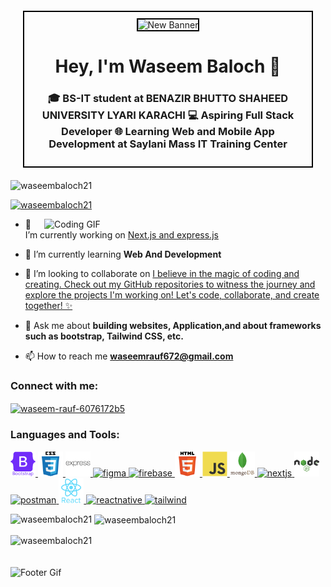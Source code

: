 <div align="center" style="border: 2px solid #000; padding: 10px; margin: 20px;">

 <img src="https://img.pikbest.com/backgrounds/20190726/blue-business-technology-gif-background_2758561.jpg!sw800" alt="New Banner" width="1000px" height="300px" style="border: 2px solid #000;"/>

<h1 align="center">Hey, I'm Waseem Baloch 👋</h1>
<h3 align="center">🎓  BS-IT student at BENAZIR BHUTTO SHAHEED UNIVERSITY LYARI KARACHI 💻 Aspiring Full Stack Developer 🌐 Learning Web and Mobile App Development at Saylani Mass IT Training Center</h3>
</div>

<p align="left"> <img src="https://komarev.com/ghpvc/?username=waseembaloch21&label=Profile%20views&color=0e75b6&style=flat" alt="waseembaloch21" /> </p>

<p align="left"> <a href="https://github.com/ryo-ma/github-profile-trophy"><img src="https://github-profile-trophy.vercel.app/?username=waseembaloch21" alt="waseembaloch21" /></a> </p>

   <img align="right" alt="Coding GIF" width="450" src="https://media.tenor.com/NOYF3f82b_gAAAAC/programmer.gif" />
    
- 🔭 I’m currently working on [Next.js and express.js](https://findfriend.vercel.app/)

- 🌱 I’m currently learning **Web And Development**

- 👯 I’m looking to collaborate on [I believe in the magic of coding and creating. Check out my GitHub repositories to witness the journey and explore the projects I'm working on! Let's code, collaborate, and create together! ✨](https://camo.githubusercontent.com/a615ccee1fede08a3322b260a6c9b09fa7c9d76bb410469650b284ebebcaef57/68747470733a2f2f692e70696e696d672e636f6d2f6f726967696e616c732f65382f66342f35332f65386634353334363961336563393765636433353464663436356437333931332e676966)

- 💬 Ask me about **building websites, Application,and about frameworks such as bootstrap, Tailwind CSS, etc.**

- 📫 How to reach me **waseemrauf672@gmail.com**

<h3 align="left">Connect with me:</h3>
<p align="left">
<a href="https://linkedin.com/in/waseem-rauf-6076172b5" target="blank"><img align="center" src="https://raw.githubusercontent.com/rahuldkjain/github-profile-readme-generator/master/src/images/icons/Social/linked-in-alt.svg" alt="waseem-rauf-6076172b5" height="30" width="40" /></a>
</p>

<h3 align="left">Languages and Tools:</h3>
<p align="left"> <a href="https://getbootstrap.com" target="_blank" rel="noreferrer"> <img src="https://raw.githubusercontent.com/devicons/devicon/master/icons/bootstrap/bootstrap-plain-wordmark.svg" alt="bootstrap" width="40" height="40"/> </a> <a href="https://www.w3schools.com/css/" target="_blank" rel="noreferrer"> <img src="https://raw.githubusercontent.com/devicons/devicon/master/icons/css3/css3-original-wordmark.svg" alt="css3" width="40" height="40"/> </a> <a href="https://expressjs.com" target="_blank" rel="noreferrer"> <img src="https://raw.githubusercontent.com/devicons/devicon/master/icons/express/express-original-wordmark.svg" alt="express" width="40" height="40"/> </a> <a href="https://www.figma.com/" target="_blank" rel="noreferrer"> <img src="https://www.vectorlogo.zone/logos/figma/figma-icon.svg" alt="figma" width="40" height="40"/> </a> <a href="https://firebase.google.com/" target="_blank" rel="noreferrer"> <img src="https://www.vectorlogo.zone/logos/firebase/firebase-icon.svg" alt="firebase" width="40" height="40"/> </a> <a href="https://www.w3.org/html/" target="_blank" rel="noreferrer"> <img src="https://raw.githubusercontent.com/devicons/devicon/master/icons/html5/html5-original-wordmark.svg" alt="html5" width="40" height="40"/> </a> <a href="https://developer.mozilla.org/en-US/docs/Web/JavaScript" target="_blank" rel="noreferrer"> <img src="https://raw.githubusercontent.com/devicons/devicon/master/icons/javascript/javascript-original.svg" alt="javascript" width="40" height="40"/> </a> <a href="https://www.mongodb.com/" target="_blank" rel="noreferrer"> <img src="https://raw.githubusercontent.com/devicons/devicon/master/icons/mongodb/mongodb-original-wordmark.svg" alt="mongodb" width="40" height="40"/> </a> <a href="https://nextjs.org/" target="_blank" rel="noreferrer"> <img src="https://cdn.worldvectorlogo.com/logos/nextjs-2.svg" alt="nextjs" width="40" height="40"/> </a> <a href="https://nodejs.org" target="_blank" rel="noreferrer"> <img src="https://raw.githubusercontent.com/devicons/devicon/master/icons/nodejs/nodejs-original-wordmark.svg" alt="nodejs" width="40" height="40"/> </a> <a href="https://postman.com" target="_blank" rel="noreferrer"> <img src="https://www.vectorlogo.zone/logos/getpostman/getpostman-icon.svg" alt="postman" width="40" height="40"/> </a> <a href="https://reactjs.org/" target="_blank" rel="noreferrer"> <img src="https://raw.githubusercontent.com/devicons/devicon/master/icons/react/react-original-wordmark.svg" alt="react" width="40" height="40"/> </a> <a href="https://reactnative.dev/" target="_blank" rel="noreferrer"> <img src="https://reactnative.dev/img/header_logo.svg" alt="reactnative" width="40" height="40"/> </a> <a href="https://tailwindcss.com/" target="_blank" rel="noreferrer"> <img src="https://www.vectorlogo.zone/logos/tailwindcss/tailwindcss-icon.svg" alt="tailwind" width="40" height="40"/> </a> </p>

<p><img align="left" src="https://github-readme-stats.vercel.app/api/top-langs?username=waseembaloch21&show_icons=true&locale=en&layout=compact" alt="waseembaloch21" /></p>

<p>&nbsp;<img align="center" src="https://github-readme-stats.vercel.app/api?username=waseembaloch21&show_icons=true&locale=en" alt="waseembaloch21" /></p>

<p><img align="center" src="https://github-readme-streak-stats.herokuapp.com/?user=waseembaloch21&" alt="waseembaloch21" /></p>

<img src="https://mir-s3-cdn-cf.behance.net/project_modules/fs/54b6c068097599.5b50bca476b9b.gif" alt="Footer Gif" width="100%" height="200px" style="margin-top: 20px;">



<!--
**waseembaloch21/waseembaloch21** is a ✨ _special_ ✨ repository because its `README.md` (this file) appears on your GitHub profile.

Here are some ideas to get you started:

- 🔭 I’m currently working on ...
- 🌱 I’m currently learning ...
- 👯 I’m looking to collaborate on ...
- 🤔 I’m looking for help with ...
- 💬 Ask me about ...
- 📫 How to reach me: ...
- 😄 Pronouns: ...
- ⚡ Fun fact: ...
-->
